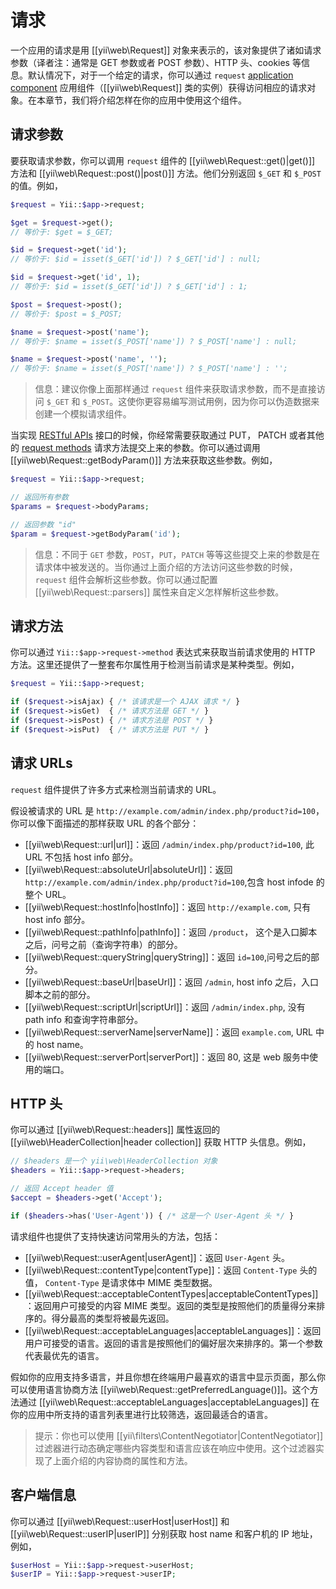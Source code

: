 # 请求

一个应用的请求是用 [[yii\web\Request]] 对象来表示的，该对象提供了诸如请求参数（译者注：通常是 GET 参数或者 POST 参数）、HTTP 头、cookies 等信息。默认情况下，对于一个给定的请求，你可以通过 `request` [application component](structure-application-components.md) 应用组件（[[yii\web\Request]] 类的实例）获得访问相应的请求对象。在本章节，我们将介绍怎样在你的应用中使用这个组件。

## 请求参数 <span id="request-parameters"></span>

要获取请求参数，你可以调用 `request` 组件的 [[yii\web\Request::get()|get()]] 方法和 [[yii\web\Request::post()|post()]] 方法。他们分别返回 `$_GET` 和 `$_POST` 的值。例如，

```php
$request = Yii::$app->request;

$get = $request->get(); 
// 等价于: $get = $_GET;

$id = $request->get('id');   
// 等价于: $id = isset($_GET['id']) ? $_GET['id'] : null;

$id = $request->get('id', 1);   
// 等价于: $id = isset($_GET['id']) ? $_GET['id'] : 1;

$post = $request->post(); 
// 等价于: $post = $_POST;

$name = $request->post('name');   
// 等价于: $name = isset($_POST['name']) ? $_POST['name'] : null;

$name = $request->post('name', '');   
// 等价于: $name = isset($_POST['name']) ? $_POST['name'] : '';
```

> 信息：建议你像上面那样通过 `request` 组件来获取请求参数，而不是直接访问 `$_GET` 和 `$_POST`。这使你更容易编写测试用例，因为你可以伪造数据来创建一个模拟请求组件。

当实现 [RESTful APIs](rest-quick-start.md) 接口的时候，你经常需要获取通过 PUT， PATCH 或者其他的 [request methods](#request-methods) 请求方法提交上来的参数。你可以通过调用 [[yii\web\Request::getBodyParam()]] 方法来获取这些参数。例如，

```php
$request = Yii::$app->request;

// 返回所有参数
$params = $request->bodyParams;

// 返回参数 "id"
$param = $request->getBodyParam('id');
```

> 信息：不同于 `GET` 参数，`POST`，`PUT`，`PATCH` 等等这些提交上来的参数是在请求体中被发送的。当你通过上面介绍的方法访问这些参数的时候，`request` 组件会解析这些参数。你可以通过配置 [[yii\web\Request::parsers]] 属性来自定义怎样解析这些参数。 

## 请求方法 <span id="request-methods"></span>

你可以通过 `Yii::$app->request->method` 表达式来获取当前请求使用的 HTTP 方法。这里还提供了一整套布尔属性用于检测当前请求是某种类型。例如，

```php
$request = Yii::$app->request;

if ($request->isAjax) { /* 该请求是一个 AJAX 请求 */ }
if ($request->isGet)  { /* 请求方法是 GET */ }
if ($request->isPost) { /* 请求方法是 POST */ }
if ($request->isPut)  { /* 请求方法是 PUT */ }
```

## 请求 URLs <span id="request-urls"></span>

`request` 组件提供了许多方式来检测当前请求的 URL。

假设被请求的 URL 是 `http://example.com/admin/index.php/product?id=100`，你可以像下面描述的那样获取 URL 的各个部分：

* [[yii\web\Request::url|url]]：返回 `/admin/index.php/product?id=100`, 此 URL 不包括 host info 部分。
* [[yii\web\Request::absoluteUrl|absoluteUrl]]：返回 `http://example.com/admin/index.php/product?id=100`,包含 host infode 的整个 URL。
* [[yii\web\Request::hostInfo|hostInfo]]：返回 `http://example.com`, 只有 host info 部分。
* [[yii\web\Request::pathInfo|pathInfo]]：返回 `/product`，
    这个是入口脚本之后，问号之前（查询字符串）的部分。
* [[yii\web\Request::queryString|queryString]]：返回 `id=100`,问号之后的部分。
* [[yii\web\Request::baseUrl|baseUrl]]：返回 `/admin`, host info 之后，入口脚本之前的部分。
* [[yii\web\Request::scriptUrl|scriptUrl]]：返回 `/admin/index.php`, 没有 path info 和查询字符串部分。
* [[yii\web\Request::serverName|serverName]]：返回 `example.com`, URL 中的 host name。
* [[yii\web\Request::serverPort|serverPort]]：返回 80, 这是 web 服务中使用的端口。

## HTTP 头 <span id="http-headers"></span> 

你可以通过 [[yii\web\Request::headers]] 属性返回的 [[yii\web\HeaderCollection|header collection]] 获取 HTTP 头信息。例如，

```php
// $headers 是一个 yii\web\HeaderCollection 对象
$headers = Yii::$app->request->headers;

// 返回 Accept header 值
$accept = $headers->get('Accept');

if ($headers->has('User-Agent')) { /* 这是一个 User-Agent 头 */ }
```

请求组件也提供了支持快速访问常用头的方法，包括：

* [[yii\web\Request::userAgent|userAgent]]：返回 `User-Agent` 头。
* [[yii\web\Request::contentType|contentType]]：返回 `Content-Type` 头的值，
  `Content-Type` 是请求体中 MIME 类型数据。
* [[yii\web\Request::acceptableContentTypes|acceptableContentTypes]]：返回用户可接受的内容 MIME 类型。返回的类型是按照他们的质量得分来排序的。得分最高的类型将被最先返回。
* [[yii\web\Request::acceptableLanguages|acceptableLanguages]]：返回用户可接受的语言。返回的语言是按照他们的偏好层次来排序的。第一个参数代表最优先的语言。

假如你的应用支持多语言，并且你想在终端用户最喜欢的语言中显示页面，那么你可以使用语言协商方法 [[yii\web\Request::getPreferredLanguage()]]。这个方法通过 [[yii\web\Request::acceptableLanguages|acceptableLanguages]] 在你的应用中所支持的语言列表里进行比较筛选，返回最适合的语言。

> 提示：你也可以使用 [[yii\filters\ContentNegotiator|ContentNegotiator]] 过滤器进行动态确定哪些内容类型和语言应该在响应中使用。这个过滤器实现了上面介绍的内容协商的属性和方法。

## 客户端信息 <span id="client-information"></span>

你可以通过 [[yii\web\Request::userHost|userHost]] 和 [[yii\web\Request::userIP|userIP]] 分别获取 host name 和客户机的 IP 地址，例如，

```php
$userHost = Yii::$app->request->userHost;
$userIP = Yii::$app->request->userIP;
```